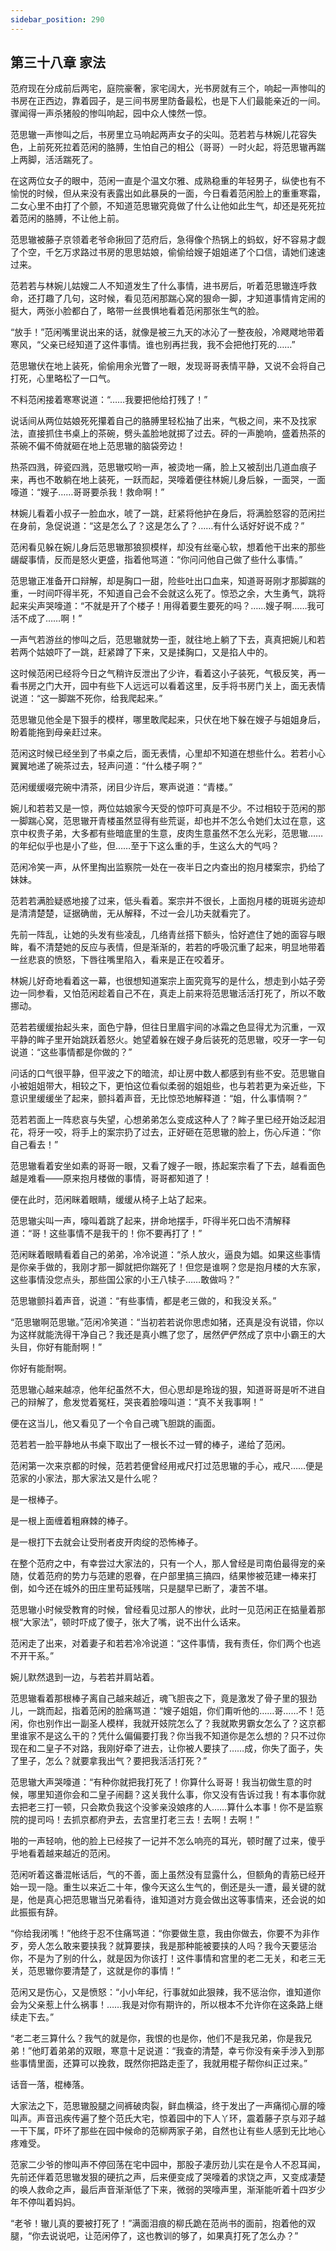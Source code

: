 ```yaml
---
sidebar_position: 290
---
```


## 第三十八章 **家法**

范府现在分成前后两宅，庭院豪奢，家宅阔大，光书房就有三个，响起一声惨叫的书房在正西边，靠着园子，是三间书房里防备最松，也是下人们最能亲近的一间。骤闻得一声杀猪般的惨叫响起，园中众人悚然一惊。

范思辙一声惨叫之后，书房里立马响起两声女子的尖叫。范若若与林婉儿花容失色，上前死死拉着范闲的胳膊，生怕自己的相公（哥哥）一时火起，将范思辙再踹上两脚，活活踹死了。

在这两位女子的眼中，范闲一直是个温文尔雅、成熟稳重的年轻男子，纵使也有不愉悦的时候，但从来没有表露出如此暴戾的一面，今日看着范闲脸上的重重寒霜，二女心里不由打了个颤，不知道范思辙究竟做了什么让他如此生气，却还是死死拉着范闲的胳膊，不让他上前。

范思辙被藤子京领着老爷命揪回了范府后，急得像个热锅上的蚂蚁，好不容易才觑了个空，千乞万求路过书房的思思姑娘，偷偷给嫂子姐姐递了个口信，请她们速速过来。

范若若与林婉儿姑嫂二人不知道发生了什么事情，进书房后，听着范思辙连呼救命，还打趣了几句，这时候，看见范闲那踹心窝的狠命一脚，才知道事情肯定闹的挺大，两张小脸都白了，略带一丝畏惧地看着范闲那张生气的脸。

“放手！”范闲嘴里说出来的话，就像是被三九天的冰沁了一整夜般，冷飕飕地带着寒风，“父亲已经知道了这件事情。谁也别再拦我，我不会把他打死的……”

范思辙伏在地上装死，偷偷用余光瞥了一眼，发现哥哥表情平静，又说不会将自己打死，心里略松了一口气。

不料范闲接着寒寒说道：“……我要把他给打残了！”

说话间从两位姑娘死死攥着自己的胳膊里轻松抽了出来，气极之间，来不及找家法，直接抓住书桌上的茶碗，劈头盖脸地就掷了过去。砰的一声脆响，盛着热茶的茶碗不偏不倚就砸在地上范思辙的脑袋旁边！

热茶四溅，碎瓷四溅，范思辙哎哟一声，被烫地一痛，脸上又被刮出几道血痕子来，再也不敢躺在地上装死，一跃而起，哭嚎着便往林婉儿身后躲，一面哭，一面嚎道：“嫂子……哥哥要杀我！救命啊！”

林婉儿看着小叔子一脸血水，唬了一跳，赶紧将他护在身后，将满脸怒容的范闲拦在身前，急促说道：“这是怎么了？这是怎么了？……有什么话好好说不成？”

范闲看见躲在婉儿身后范思辙那狼狈模样，却没有丝毫心软，想着他干出来的那些龌龊事情，反而是怒火更盛，指着他骂道：“你问问他自己做了些什么事情。”

范思辙正准备开口辩解，却是胸口一甜，险些吐出口血来，知道哥哥刚才那脚踹的重，一时间吓得半死，不知道自己会不会就这么死了。惊恐之余，大生勇气，跳将起来尖声哭嚎道：“不就是开了个楼子！用得着要生要死的吗？……嫂子啊……我可活不成了……啊！”

一声气若游丝的惨叫之后，范思辙就势一歪，就往地上躺了下去，真真把婉儿和若若两个姑娘吓了一跳，赶紧蹲了下来，又是揉胸口，又是掐人中的。

这时候范闲已经将今日之气稍许反泄出了少许，看着这小子装死，气极反笑，再一看书房之门大开，园中有些下人远远可以看着这里，反手将书房门关上，面无表情说道：“这一脚踹不死你，给我爬起来。”

范思辙见他全是下狠手的模样，哪里敢爬起来，只伏在地下躲在嫂子与姐姐身后，盼着能拖到母亲赶过来。

范闲这时候已经坐到了书桌之后，面无表情，心里却不知道在想些什么。若若小心翼翼地递了碗茶过去，轻声问道：“什么楼子啊？”

范闲缓缓啜完碗中清茶，闭目少许后，寒声说道：“青楼。”

婉儿和若若又是一惊，两位姑娘家今天受的惊吓可真是不少。不过相较于范闲的那一脚踹心窝，范思辙开青楼虽然显得有些荒诞，却也并不怎么令她们太过在意，这京中权贵子弟，大多都有些暗底里的生意，皮肉生意虽然不怎么光彩，范思辙……的年纪似乎也是小了些，但……至于下这么重的手，生这么大的气吗？

范闲冷笑一声，从怀里掏出监察院一处在一夜半日之内查出的抱月楼案宗，扔给了妹妹。

范若若满脸疑惑地接了过来，低头看着。案宗并不很长，上面抱月楼的斑斑劣迹却是清清楚楚，证据确凿，无从解释，不过一会儿功夫就看完了。

先前一阵乱，让她的头发有些凌乱，几络青丝搭下额头，恰好遮住了她的面容与眼眸，看不清楚她的反应与表情，但是渐渐的，若若的呼吸沉重了起来，明显地带着一丝悲哀的愤怒，下唇往嘴里陷入，看来是正在咬着牙。

林婉儿好奇地看着这一幕，也很想知道案宗上面究竟写的是什么，想走到小姑子旁边一同参看，又怕范闲趁着自己不在，真走上前来将范思辙活活打死了，所以不敢挪动。

范若若缓缓抬起头来，面色宁静，但往日里眉宇间的冰霜之色显得尤为沉重，一双平静的眸子里开始跳跃着怒火。她望着躲在嫂子身后装死的范思辙，咬牙一字一句说道：“这些事情都是你做的？”

问话的口气很平静，但平波之下的暗流，却让房中数人都感到有些不安。范思辙自小被姐姐带大，相较之下，更怕这位看似柔弱的姐姐些，也与若若更为亲近些，下意识里缓缓坐了起来，颤抖着声音，无比惊恐地解释道：“姐，什么事情啊？”

范若若面上一阵悲哀与失望，心想弟弟怎么变成这种人了？眸子里已经开始泛起泪花，将牙一咬，将手上的案宗扔了过去，正好砸在范思辙的脸上，伤心斥道：“你自己看去！”

范思辙看着安坐如素的哥哥一眼，又看了嫂子一眼，拣起案宗看了下去，越看面色越是难看——原来抱月楼做的事情，哥哥都知道了！

便在此时，范闲眯着眼睛，缓缓从椅子上站了起来。

范思辙尖叫一声，嚎叫着跳了起来，拼命地摆手，吓得半死口齿不清解释道：“哥！这些事情不是我干的！你不要再打了！”

范闲眯着眼睛看着自己的弟弟，冷冷说道：“杀人放火，逼良为娼。如果这些事情是你亲手做的，我刚才那一脚就把你踹死了！但您是谁啊？您是抱月楼的大东家，这些事情没您点头，那些国公家的小王八犊子……敢做吗？”

范思辙颤抖着声音，说道：“有些事情，都是老三做的，和我没关系。”

“范思辙啊范思辙。”范闲冷笑道：“当初若若说你思虑如猪，还真是没有说错，你以为这样就能洗得干净自己？我还是真小瞧了您了，居然俨俨然成了京中小霸王的大头目，你好有能耐啊！”

你好有能耐啊。

范思辙心越来越凉，他年纪虽然不大，但心思却是玲珑的狠，知道哥哥是听不进自己的辩解了，愈发觉着冤枉，哭丧着脸嚎叫道：“真不关我事啊！”

便在这当儿，他又看见了一个令自己魂飞胆跳的画面。

范若若一脸平静地从书桌下取出了一根长不过一臂的棒子，递给了范闲。

范闲第一次来京都的时候，范若若便曾经用戒尺打过范思辙的手心，戒尺……便是范家的小家法，那大家法又是什么呢？

是一根棒子。

是一根上面缠着粗麻棘的棒子。

是一根打下去就会让受刑者皮开肉绽的恐怖棒子。

在整个范府之中，有幸尝过大家法的，只有一个人，那人曾经是司南伯最得宠的亲随，仗着范府的势力与范建的恩眷，在户部里搞三搞四，结果惨被范建一棒来打倒，如今还在城外的田庄里苟延残喘，只是腿早已断了，凄苦不堪。

范思辙小时候受教育的时候，曾经看见过那人的惨状，此时一见范闲正在掂量着那根“大家法”，顿时吓成了傻子，张大了嘴，说不出什么话来。

范闲走了出来，对着妻子和若若冷冷说道：“这件事情，我有责任，你们两个也逃不开干系。”

婉儿默然退到一边，与若若并肩站着。

范思辙看着那根棒子离自己越来越近，魂飞胆丧之下，竟是激发了骨子里的狠劲儿，一跳而起，指着范闲的脸痛骂道：“嫂子姐姐，你们甭听他的……哥……不！范闲，你也别作出一副圣人模样，我就开妓院怎么了？我就欺男霸女怎么了？这京都里谁家不是这么干的？凭什么偏偏要打我？你当我不知道你是怎么想的？只不过你现在和二皇子不对路，我刚好牵了进去，让你被人要挟了……成，你失了面子，失了里子，怎么？就要拿我出气？要把我活活打死？”

范思辙大声哭嚎道：“有种你就把我打死了！你算什么哥哥！我当初做生意的时候，哪里知道你会和二皇子闹翻？这关我什么事，你又没有告诉过我！有本事你就去把老三打一顿，只会欺负我这个没爹亲没娘疼的人……算什么本事！你不是监察院的提司吗！去抓京都府尹去，去宫里打老三去！去啊！去啊！”

啪的一声轻响，他的脸上已经挨了一记并不怎么响亮的耳光，顿时醒了过来，傻乎乎地看着越来越近的范闲。

范闲听着这番混帐话后，气的不善，面上虽然没有显露什么，但额角的青筋已经开始一现一隐。重生以来近二十年，像今天这么生气的，倒还是头一遭，最关键的就是，他是真心把范思辙当兄弟看待，谁知道对方竟会做出这等事情来，还会说的如此振振有辞。

“你给我闭嘴！”他终于忍不住痛骂道：“你要做生意，我由你做去，你要不为非作歹，旁人怎么敢来要挟我？就算要挟，我是那种能被要挟的人吗？我今天要惩治你，不是为了别的什么，就是因为你该打！这件事情和宫里的老二无关，和老三无关，范思辙你要清楚了，这就是你的事情！”

范闲又是伤心，又是愤怒：“小小年纪，行事就如此狠辣，我不惩治你，谁知道你会为父亲惹上什么祸事！……我是对你有期许的，所以根本不允许你在这条路上继续走下去。”

“老二老三算什么？我气的就是你，我恨的也是你，他们不是我兄弟，你是我兄弟！”他盯着弟弟的双眼，寒意十足说道：“我查的清楚，幸亏你没有亲手涉入到那些事情里面，还算可以挽救，既然你把路走歪了，我就用棍子帮你纠正过来。”

话音一落，棍棒落。

大家法之下，范思辙股腿之间裤破肉裂，鲜血横溢，终于发出了一声痛彻心扉的嚎叫声。声音迅疾传遍了整个范氏大宅，惊着园中的下人丫环，震着藤子京与邓子越一干下属，吓坏了那些在园中候命的范柳两家子弟，自然也让有些人感到无比地心疼难受。

范家二少爷的惨叫声不停回荡在宅中园中，那股子凄厉劲儿实在是令人不忍耳闻，先前还伴着范思辙发狠的硬抗之声，后来便变成了哭嚎着的求饶之声，又变成凄楚的唤人救命之声，最后声音渐渐低了下来，微弱的哭嚎声里，渐渐能听着十四岁少年不停叫着妈妈。

“老爷！辙儿真的要被打死了！”满面泪痕的柳氏跪在范尚书的面前，抱着他的双腿，“你去说说吧，让范闲停了，这也教训的够了，如果真打死了怎么办？”

